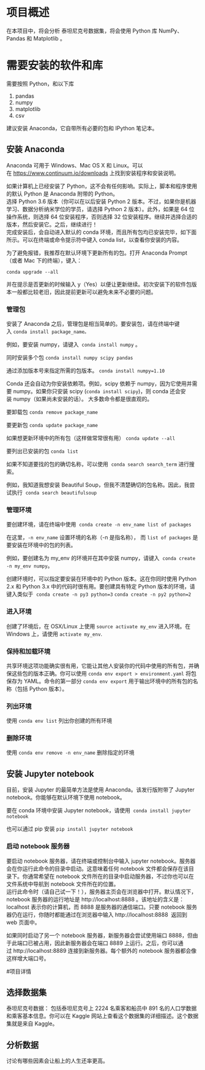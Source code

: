 # 项目概述

在本项目中，将会分析 泰坦尼克号数据集，将会使用 Python 库 NumPy、Pandas 和 Matplotlib 。

# 需要安装的软件和库

需要按照 Python，和以下库

1. pandas
2. numpy
3. matplotlib
4. csv

建议安装 Anaconda，它自带所有必要的包和 IPython 笔记本。

## 安装 Anaconda

Anaconda 可用于 Windows、Mac OS X 和 Linux。可以在 https://www.continuum.io/downloads  上找到安装程序和安装说明。

如果计算机上已经安装了 Python，这不会有任何影响。实际上，脚本和程序使用的默认 Python 是 Anaconda 附带的 Python。   
选择 Python 3.6 版本（你可以在以后安装 Python 2 版本。不过，如果你是机器学习、数据分析纳米学位的学员，请选择 Python 2 版本）。此外，如果是 64 位操作系统，则选择 64 位安装程序，否则选择 32 位安装程序。继续并选择合适的版本，然后安装它。之后，继续进行！   
完成安装后，会自动进入默认的 conda 环境，而且所有包均已安装完毕，如下面所示。可以在终端或命令提示符中键入 conda list，以查看你安装的内容。

为了避免报错，我推荐在默认环境下更新所有的包。打开 Anaconda Prompt （或者 Mac 下的终端），键入：

```
conda upgrade --all
```

并在提示是否更新的时候输入 y（Yes）以便让更新继续。初次安装下的软件包版本一般都比较老旧，因此提前更新可以避免未来不必要的问题。   

### 管理包

安装了 Anaconda 之后，管理包是相当简单的。要安装包，请在终端中键入 ```conda install package_name。``` 

例如，要安装 numpy，请键入 
```conda install numpy``` 。

同时安装多个包
```conda install numpy scipy pandas``` 

通过添加版本号来指定所需的包版本。
```conda install numpy=1.10```

Conda 还会自动为你安装依赖项。例如，scipy 依赖于 numpy，因为它使用并需要 numpy。如果你只安装 scipy (```conda install scipy```)，则 conda 还会安装 numpy（如果尚未安装的话）。
大多数命令都是很直观的。

要卸载包
```conda remove package_name```

要更新包
```conda update package_name```

如果想更新环境中的所有包（这样做常常很有用）
```conda update --all```

要列出已安装的包
```conda list```

如果不知道要找的包的确切名称，可以使用 
```conda search search_term``` 进行搜索。

例如，我知道我想安装 Beautiful Soup，但我不清楚确切的包名称。因此，我尝试执行 
```conda search beautifulsoup```

### 管理环境

要创建环境，请在终端中使用 
```conda create -n env_name list of packages```

在这里，```-n env_name``` 设置环境的名称（-n 是指名称），
而 ```list of packages``` 是要安装在环境中的包的列表。

例如，要创建名为 my_env 的环境并在其中安装 numpy，请键入 
```conda create -n my_env numpy```。

创建环境时，可以指定要安装在环境中的 Python 版本。这在你同时使用 Python 2.x 和 Python 3.x 中的代码时很有用。要创建具有特定 Python 版本的环境，请键入类似于 
```conda create -n py3 python=3```
```conda create -n py2 python=2``` 

### 进入环境

创建了环境后，在 OSX/Linux 上使用 ```source activate my_env``` 进入环境。在 Windows 上，请使用 ```activate my_env```.

### 保持和加载环境

共享环境这项功能确实很有用，它能让其他人安装你的代码中使用的所有包，并确保这些包的版本正确。你可以使用 ```conda env export > environment.yaml``` 将包保存为 YAML。命令的第一部分 ```conda env export``` 用于输出环境中的所有包的名称（包括 Python 版本）。

### 列出环境

使用 ```conda env list``` 列出你创建的所有环境

### 删除环境

使用 ```conda env remove -n env_name``` 删除指定的环境

## 安装 Jupyter notebook

目前，安装 Jupyter 的最简单方法是使用 Anaconda。该发行版附带了 Jupyter notebook。你能够在默认环境下使用 notebook。 

要在 conda 环境中安装 Jupyter notebook，请使用 
```conda install jupyter notebook```

也可以通过 pip 安装
```pip install jupyter notebook```

### 启动 notebook 服务器

要启动 notebook 服务器，请在终端或控制台中输入 jupyter notebook。服务器会在你运行此命令的目录中启动。这意味着任何 notebook 文件都会保存在该目录下。你通常希望在 notebook 文件所在的目录中启动服务器，不过你也可以在文件系统中导航到 notebook 文件所在的位置。   
运行此命令时（请自己试一下！），服务器主页会在浏览器中打开。默认情况下，notebook 服务器的运行地址是 http://localhost:8888  。该地址的含义是：localhost 表示你的计算机，而 8888 是服务器的通信端口。只要 notebook 服务器仍在运行，你随时都能通过在浏览器中输入 http://localhost:8888    返回到 web 页面中。   

如果同时启动了另一个 notebook 服务器，新服务器会尝试使用端口 8888，但由于此端口已被占用，因此新服务器会在端口 8889 上运行。之后，你可以通过 http://localhost:8889   连接到新服务器。每个额外的 notebook 服务器都会像这样增大端口号。

#项目详情

## 选择数据集

泰坦尼克号数据：
包括泰坦尼克号上 2224 名乘客和船员中 891 名的人口学数据和乘客基本信息。你可以在 Kaggle 网站上查看这个数据集的详细描述。这个数据集就是来自 Kaggle。

## 分析数据

讨论有哪些因素会让船上的人生还率更高。

